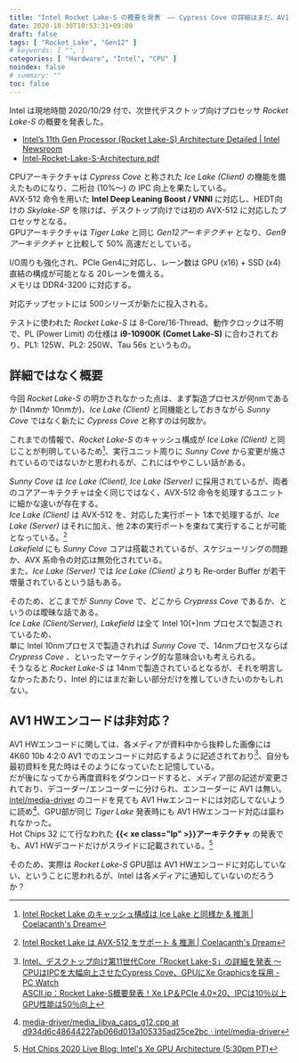 ```yaml
---
title: "Intel Rocket Lake-S の概要を発表　―― Cypress Cove の詳細はまだ、AV1 HWエンコードには非対応"
date: 2020-10-30T10:53:31+09:00
draft: false
tags: [ "Rocket_Lake", "Gen12" ]
# keywords: [ "", ]
categories: [ "Hardware", "Intel", "CPU" ]
noindex: false
# summary: ""
toc: false
---
```


Intel は現地時間 2020/10/29 付で、次世代デスクトップ向けプロセッサ *Rocket Lake-S* の概要を発表した。  

 * [Intel’s 11th Gen Processor (Rocket Lake-S) Architecture Detailed | Intel Newsroom](https://newsroom.intel.com/news/intels-11th-gen-processor-rocket-lake-s-architecture-detailed/)
 * [Intel-Rocket-Lake-S-Architecture.pdf](https://newsroom.intel.com/wp-content/uploads/sites/11/2020/10/Intel-Rocket-Lake-S-Architecture.pdf)

CPUアーキテクチャは *Cypress Cove* と称された *Ice Lake (Client)* の機能を備えたものになり、二桁台 (10%〜) の IPC 向上を果たしている。  
AVX-512 命令を用いた **Intel Deep Leaning Boost / VNNI** に対応し、HEDT向けの *Skylake-SP* を除けば、デスクトップ向けでは初の AVX-512 に対応したプロセッサとなる。  
GPUアーキテクチャは *Tiger Lake* と同じ *Gen12アーキテクチャ* となり、*Gen9アーキテクチャ* と比較して 50% 高速だとしている。  

I/O周りも強化され、PCIe Gen4に対応し、レーン数は GPU (x16) + SSD (x4) 直結の構成が可能となる 20レーンを備える。  
メモリは DDR4-3200 に対応する。  

対応チップセットには 500シリーズが新たに投入される。  

テストに使われた *Rocket Lake-S* は 8-Core/16-Thread、動作クロックは不明で、PL (Power Limit) の仕様は **i9-10900K (Comet Lake-S)** に合わされており、PL1: 125W、PL2: 250W、Tau 56s というもの。  

## 詳細ではなく概要

今回 *Rocket Lake-S* の明かされなかった点は、まず製造プロセスが何nmであるか (14nmか 10nmか)、*Ice Lake (Client)* と同機能としておきながら *Sunny Cove* ではなく新たに *Cypress Cove* と称すのは何故か。  

これまでの情報で、*Rocket Lake-S* のキャッシュ構成が *Ice Lake (Client)* と同じことが判明しているため[^rkl-cache]、実行ユニット周りに *Sunny Cove* から変更が施されているのではないかと思われるが、これにはややこしい話がある。  

*Sunny Cove* は *Ice Lake (Client), Ice Lake (Server)* に採用されているが、両者のコアアーキテクチャは全く同じではなく、AVX-512 命令を処理するユニットに細かな違いが存在する。  
*Ice Lake (Client)* は AVX-512 を、対応した実行ポート 1本で処理するが、*Ice Lake (Server)* はそれに加え、他 2本の実行ポートを束ねて実行することが可能となっている。[^sunnycove-avx512]  
*Lakefield* にも *Sunny Cove* コアは搭載されているが、スケジューリングの問題か、AVX 系命令の対応は無効化されている。  
また、*Ice Lake (Server)* では *Ice Lake (Client)* よりも Re-order Buffer が若干増量されているという話もある。  

[^sunnycove-avx512]: [Intel Rocket Lake は AVX-512 をサポート & 推測 | Coelacanth's Dream](/posts/2020/07/23/intel-rocket_lake-support-avx512/)

そのため、どこまでが *Sunny Cove* で、どこから *Crypress Cove* であるか、というのは曖昧な話である。  
*Ice Lake (Client/Server), Lakefield* は全て Intel 10(+)nm プロセスで製造されているため、  
単に Intel 10nmプロセスで製造されれば *Sunny Cove* で、14nmプロセスならば *Crypress Cove* 、といったマーケティング的な意味合いも考えられる。  
そうなると *Rocket Lake-S* は 14nmで製造されているとなるが、それを明言しなかったあたり、Intel 的にはまだ新しい部分だけを推していきたいのかもしれない。  

[^rkl-cache]: [Intel Rocket Lake のキャッシュ構成は Ice Lake と同様か & 推測 | Coelacanth's Dream](/posts/2020/06/28/intel-rocketlake-cache-guess/)

## AV1 HWエンコードは非対応？

AV1 HWエンコードに関しては、各メディアが資料中から抜粋した画像には 4K60 10b 4:2:0 AV1 でのエンコードに対応するように記述されており[^rkl-av1-enc]、自分も最初資料を見た時はそのようになっていたと記憶している。  
だが後になってから再度資料をダウンロードすると、メディア部の記述が変更されており、デコーダー/エンコーダーに分けられ、エンコーダーに AV1 は無い。  
[intel/media-driver](https://github.com/intel/media-driver) のコードを見ても AV1 Hwエンコードには対応してないように読め[^av1-media-driver]、GPU部が同じ *Tiger Lake* 発表時にも AV1 HWエンコード対応は謳われなかった。  
Hot Chips 32 にて行なわれた **{{< xe class="lp" >}}アーキテクチャ** の発表でも、AV1 HWデコードだけがスライドに記載されている。[^hc32-xe]  

[^rkl-av1-enc]: [Intel、デスクトップ向け第11世代Core「Rocket Lake-S」の詳細を発表 ～CPUはIPCを大幅向上させたCypress Cove、GPUにXe Graphicsを採用 - PC Watch](https://pc.watch.impress.co.jp/docs/news/1286191.html)<br>[ASCII.jp：Rocket Lake-S概要発表！Xe LP＆PCIe 4.0×20、IPCは10％以上GPU性能は50％向上](https://ascii.jp/elem/000/004/032/4032293/)
[^av1-media-driver]: [media-driver/media_libva_caps_g12.cpp at d934d6c48644227ab066d013a105335ad25ce2bc · intel/media-driver](https://github.com/intel/media-driver/blob/d934d6c48644227ab066d013a105335ad25ce2bc/media_driver/linux/gen12/ddi/media_libva_caps_g12.cpp)
[^hc32-xe]: [Hot Chips 2020 Live Blog: Intel's Xe GPU Architecture (5:30pm PT)](https://www.anandtech.com/show/15993/hot-chips-2020-live-blog-intels-xe-gpu-architecture-530pm-pt)

そのため、実際は *Rocket Lake-S* GPU部は AV1 HWエンコードに対応していない、ということに思われるが、Intel は各メディアに通知していないのだろうか？  

